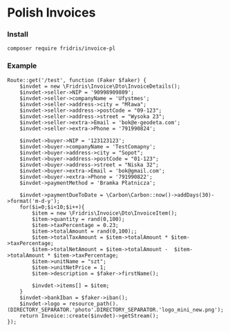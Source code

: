 # Polish Invoices

### Install
    
    composer require fridris/invoice-pl

### Example

    Route::get('/test', function (Faker $faker) {
        $invdet = new \Fridris\Invoice\Dto\InvoiceDetails();
        $invdet->seller->NIP = '90998909809';
        $invdet->seller->companyName = 'Ufystmes';
        $invdet->seller->address->city = "Mława";
        $invdet->seller->address->postCode = "09-123";
        $invdet->seller->address->street = "Wysoka 23";
        $invdet->seller->extra->Email = 'bok@e-geodeta.com';
        $invdet->seller->extra->Phone = '791990824';
    
        $invdet->buyer->NIP = '123123123';
        $invdet->buyer->companyName = 'TestComapny';
        $invdet->buyer->address->city = "Sopot";
        $invdet->buyer->address->postCode = "01-123";
        $invdet->buyer->address->street = "Niska 32";
        $invdet->buyer->extra->Email = 'bok@gmail.com';
        $invdet->buyer->extra->Phone = '791990822';
        $invdet->paymentMethod = 'Bramka Płatnicza';
    
        $invdet->paymentDueToDate = \Carbon\Carbon::now()->addDays(30)->format('m-d-y');
        for($i=0;$i<10;$i++){
            $item = new \Fridris\Invoice\Dto\InvoiceItem();
            $item->quantity = rand(0,100);
            $item->taxPercentage = 0.23;
            $item->totalAmount = rand(0,100);;
            $item->totalTaxAmount = $item->totalAmount * $item->taxPercentage;
            $item->totalNetAmount = $item->totalAmount -  $item->totalAmount * $item->taxPercentage;
            $item->unitName = "szt";
            $item->unitNetPrice = 1;
            $item->description = $faker->firstName();
    
            $invdet->items[] = $item;
        }
        $invdet->bankIban = $faker->iban();
        $invdet->logo = resource_path().(DIRECTORY_SEPARATOR.'photo'.DIRECTORY_SEPARATOR.'logo_mini_new.png');
        return Invoice::create($invdet)->getStream();
    });
